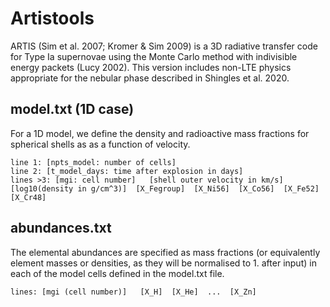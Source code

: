 # Artistools

ARTIS (Sim et al. 2007; Kromer & Sim 2009) is a 3D radiative transfer code for Type Ia supernovae using the Monte Carlo method with indivisible energy packets (Lucy 2002). This version includes non-LTE physics appropriate for the nebular phase described in Shingles et al. 2020.

## model.txt (1D case)
For a 1D model, we define the density and radioactive mass fractions for spherical shells as as a function of velocity.
```
line 1: [npts_model: number of cells]
line 2: [t_model_days: time after explosion in days]
lines >3: [mgi: cell number]   [shell outer velocity in km/s]  [log10(density in g/cm^3)]  [X_Fegroup]  [X_Ni56]  [X_Co56]  [X_Fe52]  [X_Cr48]
```

## abundances.txt
The elemental abundances are specified as mass fractions (or equivalently element masses or densities, as they will be normalised to 1. after input) in each of the model cells defined in the model.txt file.
```
lines: [mgi (cell number)]   [X_H]  [X_He]  ...  [X_Zn]
```

